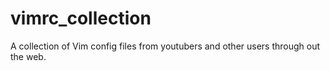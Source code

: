 # vimrc_collection
A collection of Vim config files from youtubers and other users through out the web.
